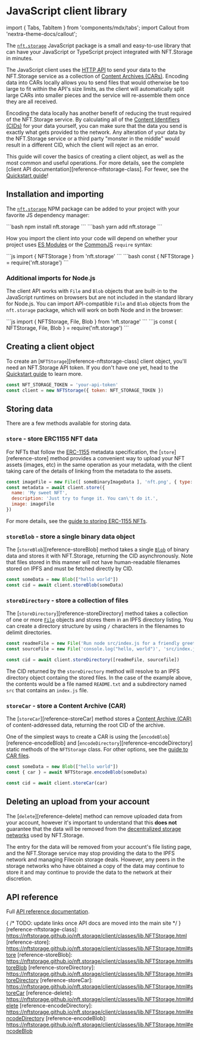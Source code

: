 # JavaScript client library

import { Tabs, TabItem } from 'components/mdx/tabs';
import Callout from 'nextra-theme-docs/callout';

The [`nft.storage`][npm-package] JavaScript package is a small and easy-to-use library that can have your JavaScript or TypeScript project integrated with NFT.Storage in minutes.

The JavaScript client uses the [HTTP API][reference-http-api] to send your data to the NFT.Storage service as a collection of [Content Archives (CARs)][concepts-car]. Encoding data into CARs locally allows you to send files that would otherwise be too large to fit within the API's size limits, as the client will automatically split large CARs into smaller pieces and the service will re-assemble them once they are all received. 

Encoding the data locally has another benefit of reducing the trust required of the NFT.Storage service. By calculating all of the [Content Identifiers (CIDs)][concepts-cid] for your data yourself, you can make sure that the data you send is exactly what gets provided to the network. Any alteration of your data by the NFT.Storage service or a third party "monster in the middle" would result in a different CID, which the client will reject as an error.

This guide will cover the basics of creating a client object, as well as the most common and useful operations. For more details, see the complete [client API documentation][reference-nftstorage-class]. For fewer, see the [Quickstart guide][quickstart]!

## Installation and importing

The [`nft.storage`][npm-package] NPM package can be added to your project with your favorite JS dependency manager:

<Tabs>
<TabItem value="npm" label="NPM">
  ```bash
  npm install nft.storage
  ```
</TabItem>
<TabItem value="yarn" label="Yarn">
  ```bash
  yarn add nft.storage
  ```
</TabItem>
</Tabs>

How you import the client into your code will depend on whether your project uses [ES Modules](https://developer.mozilla.org/en-US/docs/Web/JavaScript/Guide/Modules) or the [CommonJS](https://en.wikipedia.org/wiki/CommonJS) `require` syntax:

<Tabs>
<TabItem value="esm" label="ES Modules (import)">
  ```js
  import { NFTStorage } from 'nft.storage'
  ```
</TabItem>
<TabItem value="commonjs" label="CommonJS (require)">
  ```bash
  const { NFTStorage } = require('nft.storage')
  ```
</TabItem>
</Tabs>


### Additional imports for Node.js

The client API works with `File` and `Blob` objects that are built-in to the JavaScript runtimes on browsers but are not included in the standard library for Node.js. You can import API-compatible `File` and `Blob` objects from the `nft.storage` package, which will work on both Node and in the browser:

<Tabs>
<TabItem value="esm" label="ES Modules (import)">
```js
import { NFTStorage, File, Blob } from 'nft.storage'
```
</TabItem>
<TabItem value="commonjs" label="CommonJS (require)">
```js
const { NFTStorage, File, Blob } = require('nft.storage')
```
</TabItem>
</Tabs>

## Creating a client object

To create an [`NFTStorage`][reference-nftstorage-class] client object, you'll need an NFT.Storage API token. If you don't have one yet,
head to the [Quickstart guide][quickstart] to learn more.

```js
const NFT_STORAGE_TOKEN = 'your-api-token'
const client = new NFTStorage({ token: NFT_STORAGE_TOKEN })
```

## Storing data

There are a few methods available for storing data. 

### `store` - store ERC1155 NFT data

For NFTs that follow the [ERC-1155][erc-1155] metadata specification, the [`store`][reference-store] method provides a convenient way to upload your NFT assets (images, etc) in the same operation as your metadata, with the client taking care of the details of linking from the metadata to the assets.

```js
const imageFile = new File([ someBinaryImageData ], 'nft.png', { type: 'image/png' })
const metadata = await client.store({
  name: 'My sweet NFT',
  description: 'Just try to funge it. You can\'t do it.',
  image: imageFile
})
```

For more details, see the [guide to storing ERC-1155 NFTs][howto-erc1155].

### `storeBlob` - store a single binary data object

The [`storeBlob`][reference-storeBlob]  method takes a single [`Blob`][mdn-blob] of binary data and stores it with NFT.Storage, returning the CID asynchronously. Note that files stored in this manner will not have human-readable filenames stored on IPFS and must be fetched directly by CID.

```js
const someData = new Blob(["hello world"])
const cid = await client.storeBlob(someData)
```

### `storeDirectory` - store a collection of files

The [`storeDirectory`][reference-storeDirectory] method takes a collection of one or more [`File`][mdn-file] objects and stores them in an IPFS directory listing. You can create a directory structure by using `/` characters in the filenames to delimit directories.

```js
const readmeFile = new File('Run node src/index.js for a friendly greeting.', 'README.txt', { type: 'text/plain' })
const sourceFile = new File('console.log("hello, world")', 'src/index.js', { type: 'text/javascript' })

const cid = await client.storeDirectory([readmeFile, sourcefile])
```

The CID returned by the `storeDirectory` method will resolve to an IPFS directory object containg the stored files. In the case of the example above, the contents would be a file named `README.txt` and a subdirectory named `src` that contains an `index.js` file.

### `storeCar` - store a Content Archive (CAR)

The [`storeCar`][reference-storeCar] method stores a [Content Archive (CAR)][concepts-car] of content-addressed data, returning the root CID of the archive.

One of the simplest ways to create a CAR is using the [`encodeBlob`][reference-encodeBlob] and [`encodeDirectory`][reference-encodeDirectory] static methods of the `NFTStorage` class. For other options, see the [guide to CAR files][concepts-car].

```js
const someData = new Blob(["hello world"])
const { car } = await NFTStorage.encodeBlob(someData)

const cid = await client.storeCar(car)
```

## Deleting an upload from your account

The [`delete`][reference-delete] method can remove uploaded data from your account, however it's important to understand that this **does not** guarantee that the data will be removed from the [decentralized storage networks][concepts-decentralized-storage] used by NFT.Storage. 

The entry for the data will be removed from your account's file listing page, and the NFT.Storage service may stop providing the data to the IPFS network and managing Filecoin storage deals. However, any peers in the storage networks who have obtained a copy of the data may continue to store it and may continue to provide the data to the network at their discretion.

## API reference

Full [API reference documentation](reference-nftstorage-class).

[quickstart]: /docs/
[reference-http-api]: /api-docs/
[concepts-car]: /docs/concepts/car-files/
[concepts-decentralized-storage]: /docs/concepts/decentralized-storage/
[concepts-cid]: https://docs.ipfs.io/concepts/content-addressing/
[howto-erc1155]: /docs/how-to/mint-erc-1155/


{ /* TODO: update links once API docs are moved into the main site */ }
[reference-nftstorage-class]: https://nftstorage.github.io/nft.storage/client/classes/lib.NFTStorage.html
[reference-store]: https://nftstorage.github.io/nft.storage/client/classes/lib.NFTStorage.html#store
[reference-storeBlob]: https://nftstorage.github.io/nft.storage/client/classes/lib.NFTStorage.html#storeBlob
[reference-storeDirectory]: https://nftstorage.github.io/nft.storage/client/classes/lib.NFTStorage.html#storeDirectory
[reference-storeCar]: https://nftstorage.github.io/nft.storage/client/classes/lib.NFTStorage.html#storeCar
[reference-delete]: https://nftstorage.github.io/nft.storage/client/classes/lib.NFTStorage.html#delete
[reference-encodeDirectory]: https://nftstorage.github.io/nft.storage/client/classes/lib.NFTStorage.html#encodeDirectory
[reference-encodeBlob]: https://nftstorage.github.io/nft.storage/client/classes/lib.NFTStorage.html#encodeBlob

[npm-package]: https://npmjs.com/package/nft.storage
[mdn-blob]: https://developer.mozilla.org/en-US/docs/Web/API/Blob
[mdn-file]: https://developer.mozilla.org/en-US/docs/Web/API/File
[erc-1155]: https://eips.ethereum.org/EIPS/eip-1155
